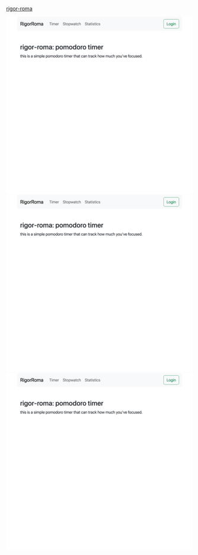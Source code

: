 [rigor-roma](https://rigor-roma.fly.dev/)

![homepage](./screenshots/home.png)
![stopwatch](./screenshots/home.png)
![countdown](./screenshots/home.png)